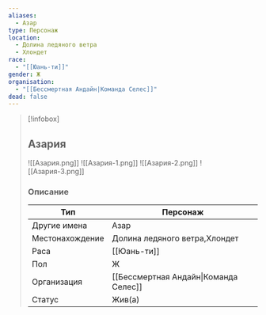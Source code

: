 ```yaml
---
aliases:
  - Азар
type: Персонаж
location:
  - Долина ледяного ветра
  - Хлондет
race:
  - "[[Юань-ти]]"
gender: Ж
organisation:
  - "[[Бессмертная Андайн|Команда Селес]]"
dead: false
---
```


> [!infobox]
> 
> ## Азария
> 
> ![[Азария.png]]
> ![[Азария-1.png]]
> ![[Азария-2.png]]
> ![[Азария-3.png]]
> 
> ### Описание
> 
> | Тип | Персонаж |
> | --- | --- |
> | Другие имена| Азар |
> | Местонахождение | Долина ледяного ветра,Хлондет |
> | Раса | [[Юань-ти]] |
> | Пол | Ж |
> | Организация | [[Бессмертная Андайн\|Команда Селес]] |
> | Статус | Жив(а) |



